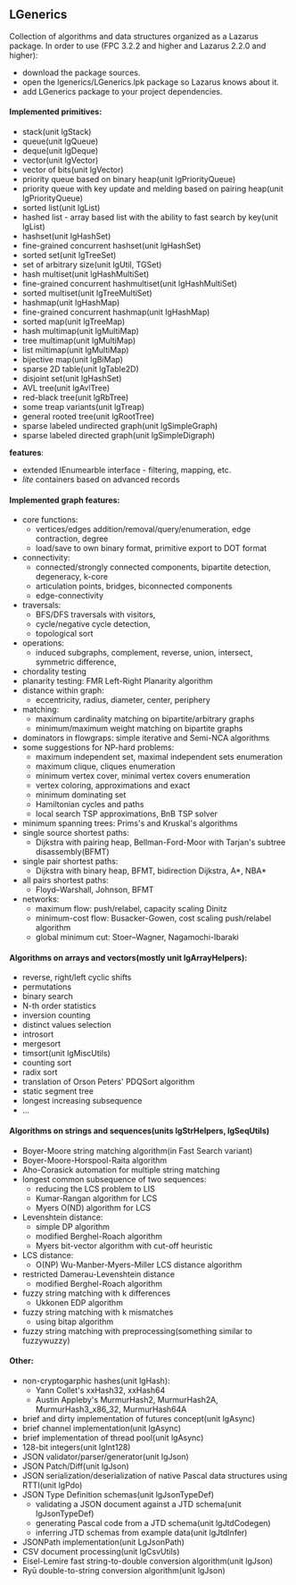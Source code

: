 ﻿## LGenerics
Collection of algorithms and data structures organized as a Lazarus package.
In order to use (FPC 3.2.2 and higher and Lazarus 2.2.0 and higher):
  - download the package sources.
  - open the lgenerics/LGenerics.lpk package so Lazarus knows about it.
  - add LGenerics package to your project dependencies.
#### Implemented primitives:
  - stack(unit lgStack)
  - queue(unit lgQueue)
  - deque(unit lgDeque)
  - vector(unit lgVector)
  - vector of bits(unit lgVector)
  - priority queue based on binary heap(unit lgPriorityQueue)
  - priority queue with key update and melding based on pairing heap(unit lgPriorityQueue)
  - sorted list(unit lgList)
  - hashed list - array based list with the ability to fast search by key(unit lgList)  
  - hashset(unit lgHashSet)
  - fine-grained concurrent hashset(unit lgHashSet)
  - sorted set(unit lgTreeSet)
  - set of arbitrary size(unit lgUtil, TGSet)
  - hash multiset(unit lgHashMultiSet)
  - fine-grained concurrent hashmultiset(unit lgHashMultiSet)
  - sorted multiset(unit lgTreeMultiSet)
  - hashmap(unit lgHashMap)
  - fine-grained concurrent hashmap(unit lgHashMap)
  - sorted map(unit lgTreeMap)
  - hash multimap(unit lgMultiMap)
  - tree multimap(unit lgMultiMap)
  - list miltimap(unit lgMultiMap)
  - bijective map(unit lgBiMap)
  - sparse 2D table(unit lgTable2D)
  - disjoint set(unit lgHashSet)
  - AVL tree(unit lgAvlTree)
  - red-black tree(unit lgRbTree)
  - some treap variants(unit lgTreap)
  - general rooted tree(unit lgRootTree)
  - sparse labeled undirected graph(unit lgSimpleGraph)
  - sparse labeled directed graph(unit lgSimpleDigraph)

  **features**:
  - extended IEnumearble interface - filtering, mapping, etc.
  - *lite* containers based on advanced records
#### Implemented graph features:
  - core functions:
    + vertices/edges addition/removal/query/enumeration, edge contraction, degree
    + load/save to own binary format, primitive export to DOT format
  - connectivity:
    + connected/strongly connected components, bipartite detection, degeneracy, k-core
    + articulation points, bridges, biconnected components 
    + edge-connectivity 
  - traversals:
    + BFS/DFS traversals with visitors, 
    + cycle/negative cycle detection, 
    + topological sort
  - operations: 
    + induced subgraphs, complement, reverse, union, intersect, symmetric difference,
  - chordality testing
  - planarity testing: FMR Left-Right Planarity algorithm
  - distance within graph: 
    + eccentricity, radius, diameter, center, periphery 
  - matching:
    + maximum cardinality matching on bipartite/arbitrary graphs  
    + minimum/maximum weight matching on bipartite graphs
  - dominators in flowgraps: simple iterative and Semi-NCA algorithms
  - some suggestions for NP-hard problems: 
    + maximum independent set, maximal independent sets enumeration 
    + maximum clique, cliques enumeration
    + minimum vertex cover, minimal vertex covers enumeration
    + vertex coloring, approximations and exact
    + minimum dominating set
    + Hamiltonian cycles and paths
    + local search TSP approximations, BnB TSP solver
  - minimum spanning trees: Prims's and Kruskal's algorithms
  - single source shortest paths: 
    + Dijkstra with pairing heap, Bellman-Ford-Moor with Tarjan's subtree disassembly(BFMT)
  - single pair shortest paths:
    + Dijkstra with binary heap, BFMT, bidirection Dijkstra, A*, NBA* 
  - all pairs shortest paths: 
    + Floyd–Warshall, Johnson, BFMT  
  - networks:
    + maximum flow: push/relabel, capacity scaling Dinitz
    + minimum-cost flow: Busacker-Gowen, cost scaling push/relabel algorithm
    + global minimum cut: Stoer–Wagner, Nagamochi-Ibaraki
#### Algorithms on arrays and vectors(mostly unit lgArrayHelpers):
  - reverse, right/left cyclic shifts
  - permutations
  - binary search
  - N-th order statistics
  - inversion counting
  - distinct values selection
  - introsort
  - mergesort
  - timsort(unit lgMiscUtils)
  - counting sort
  - radix sort
  - translation of Orson Peters' PDQSort algorithm
  - static segment tree
  - longest increasing subsequence
  - ...
#### Algorithms on strings and sequences(units lgStrHelpers, lgSeqUtils)
  - Boyer-Moore string matching algorithm(in Fast Search variant)
  - Boyer-Moore-Horspool-Raita algorithm
  - Aho-Corasick automation for multiple string matching
  - longest common subsequence of two sequences:
    + reducing the LCS problem to LIS
    + Kumar-Rangan algorithm for LCS
    + Myers O(ND) algorithm for LCS
  - Levenshtein distance:
    + simple DP algorithm
    + modified Berghel-Roach algorithm
    + Myers bit-vector algorithm with cut-off heuristic
  - LCS distance:
    + O(NP) Wu-Manber-Myers-Miller LCS distance algorithm
  - restricted Damerau-Levenshtein distance
    + modified Berghel-Roach algorithm
  - fuzzy string matching with k differences
    + Ukkonen EDP algorithm
  - fuzzy string matching with k mismatches
    + using bitap algorithm
  - fuzzy string matching with preprocessing(something similar to fuzzywuzzy)
#### Other:
  - non-cryptogarphic hashes(unit lgHash):
    + Yann Collet's xxHash32, xxHash64
    + Austin Appleby's MurmurHash2, MurmurHash2A, MurmurHash3_x86_32, MurmurHash64A
  - brief and dirty implementation of futures concept(unit lgAsync)
  - brief channel implementation(unit lgAsync)
  - brief implementation of thread pool(unit lgAsync)
  - 128-bit integers(unit lgInt128)
  - JSON validator/parser/generator(unit lgJson)
  - JSON Patch/Diff(unit lgJson)
  - JSON serialization/deserialization of native Pascal data structures using RTTI(unit lgPdo)
  - JSON Type Definition schemas(unit lgJsonTypeDef)
    + validating a JSON document against a JTD schema(unit lgJsonTypeDef)
    + generating Pascal code from a JTD schema(unit lgJtdCodegen)
    + inferring JTD schemas from example data(unit lgJtdInfer)
  - JSONPath implementation(unit LgJsonPath)
  - CSV document processing(unit lgCsvUtils)
  - Eisel-Lemire fast string-to-double conversion algorithm(unit lgJson)
  - Ryū double-to-string conversion algorithm(unit lgJson)
